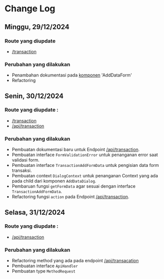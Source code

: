 # Change Log

## Minggu, 29/12/2024
### Route yang diupdate 
- [/transaction](./pages/transaction.md)

### Perubahan yang dilakukan
- Penambahan dokumentasi pada [komponen](/app/routes/_main.transaction/Components/DialogAddData/components.tsx) 'AddDataForm'
- Refactoring

## Senin, 30/12/2024
### Route yang diupdate : 
- [/transaction](./pages/transaction.md)
- [/api/transaction](./api/transaction.md)

### Perubahan yang dilakukan
- Pembuatan dokumentasi baru untuk Endpoint [/api/transaction](./api/transaction.md).
- Pembuatan interface `FormValidationError` untuk penanganan error saat validasi form.
- Pembuatan interface `TransactionAddFormData` untuk pengisian data form transaksi.
- Pembuatan context `DialogContext` untuk penanganan Context yang ada pada child dari komponen `AddDataDialog`.
- Pembaruan fungsi `getFormData` agar sesuai dengan interface `TransactionAddFormData`.
- Refactoring fungsi `action` pada Endpoint [/api/transaction](./api/transaction.md).

## Selasa, 31/12/2024
### Route yang diupdate : 
- [/api/transaction](./api/transaction.md)

### Perubahan yang dilakukan
- Refactoring method yang ada pada endpoint [/api/transacation](/app/routes/api.transaction/route.tsx)
- Pembuatan interface `ApiHandler`
- Pembuatan type `MethodRequest`